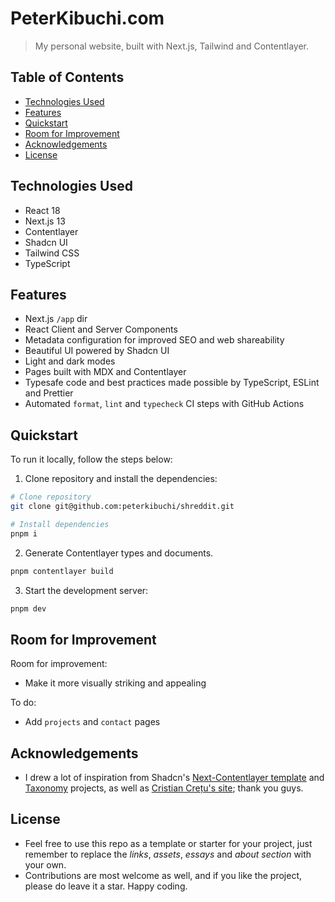 # PeterKibuchi.com

> My personal website, built with Next.js, Tailwind and Contentlayer.

## Table of Contents

- [Technologies Used](#technologies-used)
- [Features](#features)
- [Quickstart](#quickstart)
- [Room for Improvement](#room-for-improvement)
- [Acknowledgements](#acknowledgements)
- [License](#license)

## Technologies Used

- React 18
- Next.js 13
- Contentlayer
- Shadcn UI
- Tailwind CSS
- TypeScript

## Features

- Next.js `/app` dir
- React Client and Server Components
- Metadata configuration for improved SEO and web shareability
- Beautiful UI powered by Shadcn UI
- Light and dark modes
- Pages built with MDX and Contentlayer
- Typesafe code and best practices made possible by TypeScript, ESLint and Prettier
- Automated `format`, `lint` and `typecheck` CI steps with GitHub Actions

## Quickstart

To run it locally, follow the steps below:

1. Clone repository and install the dependencies:

```bash
# Clone repository
git clone git@github.com:peterkibuchi/shreddit.git

# Install dependencies
pnpm i
```

2. Generate Contentlayer types and documents.

```bash
pnpm contentlayer build
```

3. Start the development server:

```bash
pnpm dev
```

## Room for Improvement

Room for improvement:

- Make it more visually striking and appealing

To do:

- Add `projects` and `contact` pages

## Acknowledgements

- I drew a lot of inspiration from Shadcn's [Next-Contentlayer template](https://github.com/shadcn/next-contentlayer) and [Taxonomy](https://github.com/shadcn-ui/taxonomy) projects, as well as [Cristian Crețu's site](https://github.com/cristicretu/cretu.dev); thank you guys.

## License

- Feel free to use this repo as a template or starter for your project, just remember to replace the _links_, _assets_, _essays_ and _about section_ with your own.
- Contributions are most welcome as well, and if you like the project, please do leave it a star. Happy coding.
